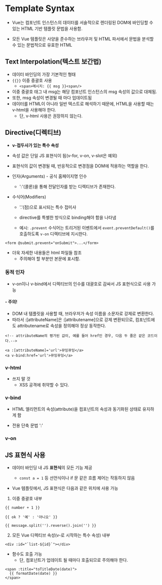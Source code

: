 # Template Syntax

- Vue는 컴포넌트 인스턴스의 데이터를 서술적으로 렌더링된 DOM에 바인딩할 수 있는 HTML 기반 템플릿 문법을 사용함.

- 모든 Vue 템플릿은 사양을 준수하는 브라우저 및 HTML 파서에서 문법을 분석할 수 있는 문법적으로 유효한 HTML

  

## Text Interpolation(텍스트 보간법)

- 데이터 바인딩의 가장 기본적인 형태
- `{{}}` 이중 중괄호 사용
  - `<span>메시지: {{ msg }}<span/>`
- 이중 중괄호 태그 내 msg는 해당 컴포넌트 인스턴스의 msg 속성의 값으로 대체됨.
- 또한, msg 속성이 변경될 때 마다 업데이트됨
- 데이터를 HTML이 아니라 일반 텍스트로 해석하기 때문에, HTML을 사용할 때는 v-html을 사용해야 한다.
  - 단, v-html 사용은 권장하지 않는다.



## Directive(디렉티브)

- **v-접두사가 있는 특수 속성**

- 속성 값은 단일 JS 표현식이 됨(v-for, v-on, v-slot은 예외)

- 표현식의 값이 변경될 때, 반응적으로 변경점을 DOM에 적용하는 역할을 한다.

- 인자(Arguments) - 공식 홈페이지명 인수
  - ':'(콜론)을 통해 전달인자를 받는 디렉티브가 존재한다.
  
- 수식어(Modifiers)
  - '.'(점)으로 표시되는 특수 접미사
  - directive를 특별한 방식으로 binding해야 함을 나타냄

  - 예시: `.prevent` 수식어는 트리거된 이벤트에서 `event.preventDefault()`를 호출하도록 `v-on` 디렉티브에 지시한다.

```vue
<form @submit.prevent="onSubmit">...</form>
```

- 더욱 자세한 내용들은 html 파일들 참조
  - 주의해야 할 부분만 본문에 표시함.



### 동적 인자

- v-on이나 v-bind에서 디렉티브의 인수를 대괄호로 감싸서 JS 표현식으로 사용 가능

#### - 주의!

- DOM 내 템플릿을 사용할 때, 브라우저가 속성 이름을 소문자로 강제로 변환한다.
- 따라서 :[attributeName]은 :[attributename]으로 강제 변환되므로, 
  컴포넌트에도 attributename로 속성을 정의해야 정상 동작한다.

```vue
<!-- attributeName의 평가된 값이, 예를 들어 href인 경우, 다음 두 줄은 같은 코드이다.-->

<a :[attributeName]='url'>뀨잉뀨잉</a>
<a v-bind:href='url'>뀨잉뀨잉</a>

```





### v-html

- 쓰지 말 것
  - XSS 공격에 취약할 수 있다.



### v-bind

- HTML 엘리먼트의 속성(attribute)을 컴포넌트의 속성과 동기화된 상태로 유지하게 함

- 전용 단축 문법 ':'

  

### v-on







## JS 표현식 사용

- 데이터 바인딩 내 JS **표현식**의 모든 기능 제공
  - `const a = 1` 등 선언식이나 if 문 같은 흐름 제어는 작동하지 않음

- Vue 템플릿에서, JS 표현식은 다음과 같은 위치에 사용 가능

1. 이중 중괄호 내부

```vue
{{ number + 1 }}  

{{ ok ? '예' : '아니오' }}

{{ message.split('').reverse().join('') }}
```

2. 모든 Vue 디렉티브 속성(v-로 시작하는 특수 속성) 내부

```vue
<div :id="`list-${id}`"></div>
```



- 함수도 호출 가능
  - 단, 컴포넌트가 업데이트 될 때마다 호출되므로 주의해야 한다.

```vue
<span :title="toTitleDate(date)">
  {{ formatDate(date) }}
</span>
```

